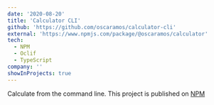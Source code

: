 ```yaml
---
date: '2020-08-20'
title: 'Calculator CLI'
github: 'https://github.com/oscaramos/calculator-cli'
external: 'https://www.npmjs.com/package/@oscaramos/calculator'
tech:
  - NPM
  - Oclif
  - TypeScript
company: ''
showInProjects: true
---
```


Calculate from the command line. This project is published on [NPM](https://www.npmjs.com/)
